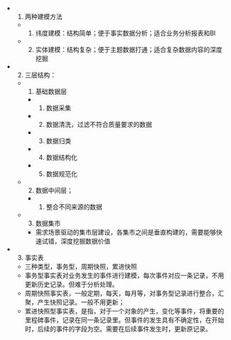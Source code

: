 * 1. 两种建模方法
  * 1. 纬度建模：结构简单；便于事实数据分析；适合业务分析报表和BI
  * 2. 实体建模：结构复杂；便于主题数据打通；适合复杂数据内容的深度挖掘 
* 2. 三层结构：
  * 1. 基础数据层
    * 1. 数据采集
    * 2. 数据清洗，过滤不符合质量要求的数据
    * 3. 数据归类
    * 4. 数据结构化
    * 5. 数据规范化
  * 2. 数据中间层；
    * 1. 整合不同来源的数据
  * 3. 数据集市
    * 需求场景驱动的集市层建设，各集市之间是垂直构建的，需要能够快速试错，深度挖掘数据价值
* 3. 事实表
  * 三种类型，事务型，周期快照，累进快照
  * 事务型事实表对业务发生的事件进行建模，每次事件对应一条记录，不用更新历史记录。但难于分析处理。
  * 周期快照事实表，一般定期，每天，每月等，对事务型记录进行整合，汇聚，产生快照记录。一般不用更新；
  * 累进快照型事实表，是指，对于一个对象的产生，变化等事件，将重要的里程碑事件，记录在同一条记录里。但事件的发生具有不确定性，在开始时，后续的事件的字段为空。需要在后续事件发生时，更新原记录。